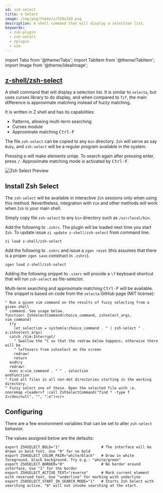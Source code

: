 ```yaml
---
id: zsh-select
title: ⚙️ Select
image: /img/png/theme/z/320x320.png
description: A shell command that will display a selection list.
keywords:
  - zsh-plugin
  - zsh-select
  - zplugin
  - vim
---
```


<!-- @format -->

import Tabs from '@theme/Tabs';
import TabItem from '@theme/TabItem';
import Image from '@theme/IdealImage';

## <i class="fa-brands fa-github"></i> [z-shell/zsh-select][]

A shell command that will display a selection list. It is similar to `selecta`, but uses curses library to do display, and when compared to `fzf`, the main difference is approximate matching instead of fuzzy matching.

It is written in Z shell and has its capabilities:

- Patterns, allowing multi-term searching
- Curses module
- Approximate matching <kbd>Ctrl-F</kbd>

The file `zsh-select` can be copied to any `bin` directory. `Zsh` will serve as say `Ruby`, and `zsh-select` will be a regular program available in the system.

Pressing <kbd>o</kbd> will make elements uniqe. To search again after pressing enter, press <kbd>/</kbd>. Approximate matching mode is activated by <kbd>Ctrl-F</kbd>.

<div className="ScreenView">
  <Image img="/img/cast/gif/zsh/zsh-select.gif" className="ImageView" alt="Zsh Select Preview" />
</div>

## Install Zsh Select

The `zsh-select` will be available in interactive `Zsh` sessions only when using this method. Nevertheless, integration with `Vim` and other methods will work when `Zsh` is your main shell.

<Tabs>
  <TabItem value="standalone" label="Standalone" default>

Simply copy file `zsh-select` to any `bin` directory such as `/usr/local/bin`.

  </TabItem>
  <TabItem value="zi" label="Zi">

Add the following to `.zshrc`. The plugin will be loaded next time you start `Zsh`. To update issue `zi update z-shell/zsh-select` from command line.

```shell title="~/.zshrc"
zi load z-shell/zsh-select
```

  </TabItem>
  <TabItem value="zgen" label="Zgen">

Add the following to `.zshrc` and issue a `zgen reset` (this assumes that there is a proper `zgen save` construct in `.zshrc`).

```shell title="~/.zshrc"
zgen load z-shell/zsh-select
```

  </TabItem>
  <TabItem value="vim" label="Vim">

Adding the following snippet to `.vimrc` will provide a `\f` keyboard shortcut that will run `zsh-select` as file-selector.

Multi-term searching and approximate matching <kbd>Ctrl-F</kbd> will be available. The snippet is based on code from the `selecta` GitHub page (MIT license):

```vim showLineNumbers
" Run a given vim command on the results of fuzzy selecting from a given shell
" command. See usage below.
function! ZshSelectCommand(choice_command, zshselect_args, vim_command)
  try
    let selection = system(a:choice_command . " | zsh-select " . a:zshselect_args)
  catch /Vim:Interrupt/
    " Swallow the ^C so that the redraw below happens; otherwise there will be
    " leftovers from zshselect on the screen
    redraw!
    return
  endtry
  redraw!
  exec a:vim_command . " " . selection
endfunction
" Find all files in all non-dot directories starting in the working directory.
" Fuzzy select one of those. Open the selected file with :e.
nnoremap <leader>f :call ZshSelectCommand("find * -type f 2>/dev/null", "", ":e")<cr>
```

  </TabItem>
</Tabs>

## Configuring

There are a few environment variables that can be set to alter `zsh-select` behavior.

The values assigned below are the defaults:

```shell showLineNumbers
export ZSHSELECT_BOLD="1"                   # The interface will be drawn in bold font. Use "0" for no bold
export ZSHSELECT_COLOR_PAIR="white/black"   # Draw in white foreground, black background. Try e.g.: "white/green"
export ZSHSELECT_BORDER="0"                 # No border around interface, Use "1" for the border
export ZSHSELECT_ACTIVE_TEXT="reverse"      # Mark current element with reversed text. Use "underline" for marking with underline
export ZSHSELECT_START_IN_SEARCH_MODE="1"   # Starts Zsh Select with searching active. "0" will not invoke searching at the start.
```

<!-- end-of-file -->
<!-- links -->

[z-shell/zsh-select]: https://github.com/z-shell/zsh-select
